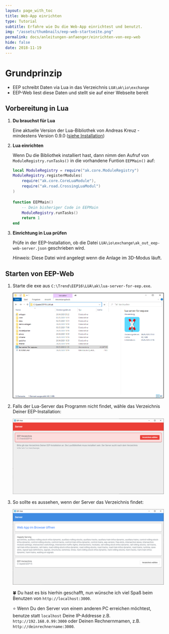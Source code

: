 ```yaml
---
layout: page_with_toc
title: Web-App einrichten
type: Tutorial
subtitle: Erfahre wie Du die Web-App einrichtest und benutzt.
img: "/assets/thumbnails/eep-web-startseite.png"
permalink: docs/anleitungen-anfaenger/einrichten-von-eep-web
hide: false
date: 2018-11-19
---
```


# Grundprinzip

- EEP schreibt Daten via Lua in das Verzeichnis `LUA\ak\io\exchange`
- EEP-Web liest diese Daten und stellt sie auf einer Webseite bereit

## Vorbereitung in Lua

1. **Du brauchst für Lua**

   Eine aktuelle Version der Lua-Bibliothek von Andreas Kreuz - mindestens Version 0.9.0 ([siehe Installation](../anleitungen-anfaenger/installation))

2. **Lua einrichten**

   Wenn Du die Bibliothek installiert hast, dann nimm den Aufruf von `ModuleRegistry.runTasks()` in die vorhandene Funtion `EEPMain()` auf:

   ```lua
   local ModuleRegistry = require("ak.core.ModuleRegistry")
   ModuleRegistry.registerModules(
       require("ak.core.CoreLuaModule"),
       require("ak.road.CrossingLuaModul")
   )

   function EEPMain()
       -- Dein bisheriger Code in EEPMain
       ModuleRegistry.runTasks()
       return 1
   end
   ```

3. **Einrichtung in Lua prüfen**

   Prüfe in der EEP-Installation, ob die Datei `LUA\io\exchange\ak_out_eep-web-server.json` geschrieben wird.

   _Hinweis_: Diese Datei wird angelegt wenn die Anlage im 3D-Modus läuft.

## Starten von EEP-Web

1. Starte die exe aus `C:\Trend\EEP16\LUA\ak\lua-server-for-eep.exe`.

   ![Programm starten](../../assets/tutorial/eep-web-installation/01-lua-server-for-eep-starten.png)

2. Falls der Lua-Server das Programm nicht findet, wähle das Verzeichnis Deiner EEP-Installation:

   ![Verzeichnis wählen](../../assets/tutorial/eep-web-installation/02-server-verzeichnis-falsch.png)

3. So sollte es aussehen, wenn der Server das Verzeichnis findet:

   ![Verzeichnis wählen](../../assets/tutorial/eep-web-installation/02-server-verzeichnis-ok.png)

   🍀 Du hast es bis hierhin geschafft, nun wünsche ich viel Spaß beim Benutzen von `http://localhost:3000`.

   ⭐ Wenn Du den Server von einem anderen PC erreichen möchtest, benutze statt `localhost` Deine IP-Addresse
z.B. `http://192.168.0.99:3000` oder Deinen Rechnernmamen, z.B. `http://deinrechnername:3000`.
